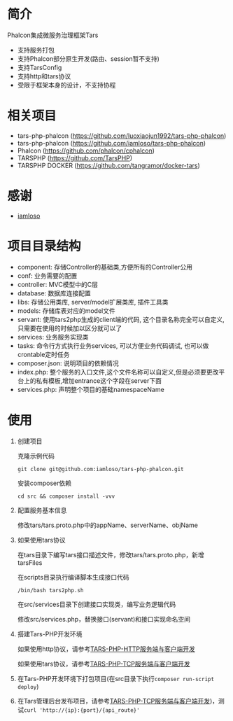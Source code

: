# 简介
Phalcon集成微服务治理框架Tars
* 支持服务打包
* 支持Phalcon部分原生开发(路由、session暂不支持)
* 支持TarsConfig
* 支持http和tars协议
* 受限于框架本身的设计，不支持协程

# 相关项目
* tars-php-phalcon (https://github.com/luoxiaojun1992/tars-php-phalcon)
* tars-php-phalcon (https://github.com/iamloso/tars-php-phalcon)
* Phalcon (https://github.com/phalcon/cphalcon)
* TARSPHP (https://github.com/TarsPHP)
* TARSPHP DOCKER (https://github.com/tangramor/docker-tars)

# 感谢
* [iamloso](https://github.com/iamloso)

# 项目目录结构
- component: 存储Controller的基础类,方便所有的Controller公用
- conf: 业务需要的配置
- controller: MVC模型中的C层
- database: 数据库连接配置
- libs: 存储公用类库, server/model扩展类库, 插件工具类 
- models: 存储库表对应的model文件
- servant: 使用tars2php生成的client端的代码, 这个目录名称完全可以自定义,只需要在使用的时候加以区分就可以了
- services: 业务服务实现类
- tasks:  命令行方式执行业务services, 可以方便业务代码调试, 也可以做crontable定时任务
- composer.json: 说明项目的依赖情况
- index.php: 整个服务的入口文件,这个文件名称可以自定义,但是必须要更改平台上的私有模板,增加entrance这个字段在server下面
- services.php: 声明整个项目的基础namespaceName

# 使用
1. 创建项目

   克隆示例代码

   ```shell
   git clone git@github.com:iamloso/tars-php-phalcon.git
   ```

   安装composer依赖

   ```shell
   cd src && composer install -vvv
   ```

2. 配置服务基本信息

   修改tars/tars.proto.php中的appName、serverName、objName

3. 如果使用tars协议

   在tars目录下编写tars接口描述文件，修改tars/tars.proto.php，新增tarsFiles

   在scripts目录执行编译脚本生成接口代码

   ```shell
   /bin/bash tars2php.sh
   ```

   在src/services目录下创建接口实现类，编写业务逻辑代码

   修改src/services.php，替换接口(servant)和接口实现命名空间

4. 搭建Tars-PHP开发环境

   如果使用http协议，请参考[TARS-PHP-HTTP服务端与客户端开发](https://tangramor.gitlab.io/tars-docker-guide/3.TARS-PHP-HTTP%E6%9C%8D%E5%8A%A1%E7%AB%AF%E4%B8%8E%E5%AE%A2%E6%88%B7%E7%AB%AF%E5%BC%80%E5%8F%91/)

   如果使用tars协议，请参考[TARS-PHP-TCP服务端与客户端开发](https://tangramor.gitlab.io/tars-docker-guide/2.TARS-PHP-TCP%E6%9C%8D%E5%8A%A1%E7%AB%AF%E4%B8%8E%E5%AE%A2%E6%88%B7%E7%AB%AF%E5%BC%80%E5%8F%91/)

5. 在Tars-PHP开发环境下打包项目(在src目录下执行```composer run-script deploy```)

6. 在Tars管理后台发布项目，请参考[TARS-PHP-TCP服务端与客户端开发](https://tangramor.gitlab.io/tars-docker-guide/2.TARS-PHP-TCP%E6%9C%8D%E5%8A%A1%E7%AB%AF%E4%B8%8E%E5%AE%A2%E6%88%B7%E7%AB%AF%E5%BC%80%E5%8F%91/))，测试```curl 'http://{ip}:{port}/{api_route}'```